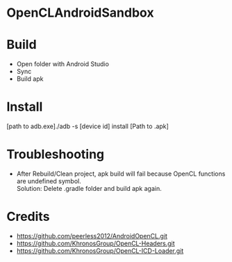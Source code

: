 # OpenCLAndroidSandbox

# Build
- Open folder with Android Studio  
- Sync  
- Build apk  

# Install
[path to adb.exe]./adb -s [device id] install [Path to .apk] 

# Troubleshooting
- After Rebuild/Clean project, apk build will fail because OpenCL functions are undefined symbol.   
Solution: Delete .gradle folder and build apk again.  

# Credits
- https://github.com/peerless2012/AndroidOpenCL.git
- https://github.com/KhronosGroup/OpenCL-Headers.git
- https://github.com/KhronosGroup/OpenCL-ICD-Loader.git
